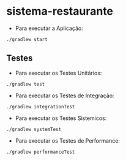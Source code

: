 # sistema-restaurante
- Para executar a Aplicação:
```shell
./gradlew start
```
## Testes

- Para executar os Testes Unitários:
```shell
./gradlew test
```
- Para executar os Testes de Integração:
```shell
./gradlew integrationTest
```
- Para executar os Testes Sistemicos:
```shell
./gradlew systemTest
```
- Para executar os Testes de Performance:
```shell
./gradlew performanceTest
```